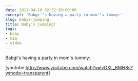```yaml
---
date: 2011-04-10 02:52:33+00:00
excerpt: 'Babgi''s having a party in mom''s tummy:'
slug: babys-jumping
title: Baby's jumping!
tags:
- baby
- mia
- video
---
```


Babgi's having a party in mom's tummy:

[youtube http://www.youtube.com/watch?v=lyGXL_BMH8s?wmode=transparent]
